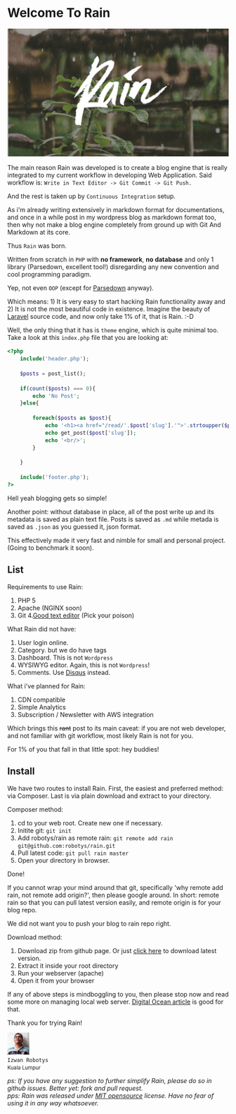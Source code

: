 Welcome To Rain
===

![Photo by Mike Kotsch on Unsplash](/media/welcome-rain.jpg)

The main reason Rain was developed is to create a blog engine that is really integrated to my current workflow in developing Web Application. Said workflow is: `Write in Text Editor -> Git Commit -> Git Push.`

And the rest is taken up by `Continuous Integration` setup.

As i'm already writing extensively in markdown format for documentations, and once in a while post in my wordpress blog as markdown format too, then why not make a blog engine completely from ground up with Git And Markdown at its core.

Thus `Rain` was born.

Written from scratch in `PHP` with **no framework**, **no database** and only 1 library (Parsedown, excellent tool!) disregarding any new convention and cool programming paradigm.

Yep, not even `OOP` (except for [Parsedown](http://parsedown.org) anyway).

Which means: 1) It is very easy to start hacking Rain functionality away and 2) It is not the most beautiful code in existence. Imagine the beauty of [Laravel](http://laravel.com) source code, and now only take 1% of it, that is Rain. :-D

Well, the only thing that it has is `theme` engine, which is quite minimal too. Take a look at this `index.php` file that you are looking at:

```php
<?php 
	include('header.php');
 				
	$posts = post_list();

	if(count($posts) === 0){
		echo 'No Post';
	}else{
		
		foreach($posts as $post){
			echo '<h1><a href="/read/'.$post['slug'].'">'.strtoupper($post['title']).'</a></h1>';
			echo get_post($post['slug']);
			echo '<br/>';
		}

	}

	include('footer.php');
?>
```

Hell yeah blogging gets so simple!

Another point: without database in place, all of the post write up and its metadata is saved as plain text file. Posts is saved as `.md` while metada is saved as `.json` as you guessed it, json format.

This effectively made it very fast and nimble for small and personal project. (Going to benchmark it soon).

List
---

Requirements to use Rain:
1. PHP 5
2. Apache (NGINX soon)
3. Git
4.[Good text editor](http://www.sublimetext.com) (Pick your poison)

What Rain did not have:
1. User login online.
2. Category. but we do have tags
3. Dashboard. This is not `Wordpress`</a>
4. WYSIWYG editor. Again, this is not `Wordpress`!
5. Comments. Use [Disqus](http://disqus.com)</a> instead.

What i've planned for Rain:
1. CDN compatible
2. Simple Analytics
3. Subscription / Newsletter with AWS integration

Which brings this <strike>rant</strike> post to its main caveat: if you are not web developer, and not familiar with git workflow, most likely Rain is not for you.

For 1% of you that fall in that little spot: hey buddies!

Install
---

We have two routes to install Rain. First, the easiest and preferred method: via Composer. Last is via plain download and extract to your directory.

Composer method:
1. cd to your web root. Create new one if necessary.
2. Initite git: `git init`
3. Add robotys/rain as remote rain: `git remote add rain git@github.com:robotys/rain.git`
4. Pull latest code: `git pull rain master`
5. Open your directory in browser.

Done!

If you cannot wrap your mind around that git, specifically 'why remote add rain, not remote add origin?', then please google around. In short: remote rain so that you can pull latest version easily, and remote origin is for your blog repo.

We did not want you to push your blog to rain repo right.

Download method:

1. Download zip from github page. Or just [click here](https://github.com/robotys/rain/archive/master.zip) to download latest version.
2. Extract it inside your root directory
3. Run your webserver (apache)
4. Open it from your browser

If any of above steps is mindboggling to you, then please stop now and read some more on managing local web server. [Digital Ocean article](https://www.digitalocean.com/community/tutorials/how-to-install-linux-apache-mysql-php-lamp-stack-on-ubuntu-16-04) is good for that.


Thank you for trying Rain!

![Izwan Robotys Cute Face](/media/avatar.jpg)<br/>`Izwan Robotys`<br/><small>Kuala Lumpur</small>

*ps: If you have any suggestion to further simplify Rain, please do so in github issues. Better yet: fork and pull request. <br> pps: Rain was released under [MIT opensource](https://en.wikipedia.org/wiki/MIT_License) license. Have no fear of using it in any way whatsoever.*



